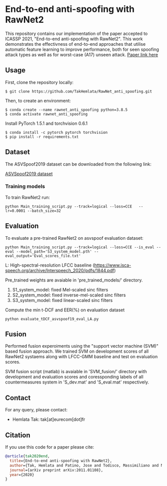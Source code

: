 End-to-end anti-spoofing with RawNet2
===============
This repository contains our implementation of the paper accepted to ICASSP 2021, "End-to-end anti-spoofing with RawNet2". This work demonstrates the effectivness of end-to-end approaches that utilise automatic feature learning to improve performance, both for seen spoofing attack types as well as for worst-case (A17) unseen attack.
[Paper link here](https://arxiv.org/abs/2011.01108)

## Usage
First, clone the repository locally:
```
$ git clone https://github.com/TakHemlata/RawNet_anti_spoofing.git
```
Then, to create an environment:

```
$ conda create --name rawnet_anti_spoofing python=3.8.5
$ conda activate rawnet_anti_spoofing
```
Install PyTorch 1.5.1 and torchvision 0.6.1
```
$ conda install -c pytorch pytorch torchvision
$ pip install -r requirements.txt
```


## Dataset

The ASVSpoof2019  dataset can be downloaded from the following link:

[ASVSpoof2019 dataset](https://datashare.is.ed.ac.uk/handle/10283/3336)
### Training models
To train RawNet2 run:
```
python Main_training_script.py --track=logical --loss=CCE   --lr=0.0001 --batch_size=32
```

## Evaluation
To evaluate a pre-trained RawNet2 on asvspoof evaluation dataset:

```
python Main_training_script.py --track=logical --loss=CCE --is_eval --eval --model_path='S3_system_model.pth' --eval_output='Eval_scores_file.txt'
```
L: High-spectral-resolution LFCC baseline (https://www.isca-speech.org/archive/Interspeech_2020/pdfs/1844.pdf)


Pre_trained weights are avaiable in 'pre_trained_models/'  directory.
1. S1_system_model: fixed Mel-scaled sinc filters
2. S2_system_model: fixed inverse-mel-scaled sinc filters
3. S3_system_model: fixed linear-scaled sinc filters

Compute the min t-DCF and EER(%) on evaluation dataset

```
python evaluate_tDCF_asvspoof19_eval_LA.py 
``` 
## Fusion
Performed fusion experoiments using the "support vector machine (SVM)"  based fusion approach. We trained SVM on development scores of all RawNet2 systaems along with LFCC-GMM baseline and test on evaluation scores.

SVM fusion script (matlab) is avaiable in 'SVM_fusion/' directory with development and evaluation scores and coressponding labels of all countermeasures system in 'S_dev.mat' and 'S_eval.mat' respectively.

## Contact
For any query, please contact:
- Hemlata Tak: tak[at]eurecom[dot]fr
## Citation
If you use this code for a paper please cite:
```bibtex
@article{tak2020end,
  title={End-to-end anti-spoofing with RawNet2},
  author={Tak, Hemlata and Patino, Jose and Todisco, Massimiliano and Nautsch, Andreas and Evans, Nicholas and Larcher, Anthony},
  journal={arXiv preprint arXiv:2011.01108},
  year={2020}
}
```


